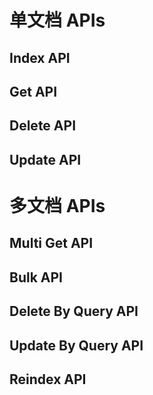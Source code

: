 # 单文档 APIs

## Index API
## Get API
## Delete API
## Update API

# 多文档 APIs

##  Multi Get API
##  Bulk API
##  Delete By Query API
##  Update By Query API
##  Reindex API

